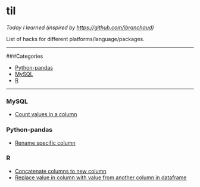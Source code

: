 # til
*Today I learned (inspired by https://github.com/jbranchaud)*

List of hacks for different platforms/language/packages.

---
###Categories
* [Python-pandas](python-pandas)
* [MySQL](#mysql)
* [R](#R)
---

### MySQL
- [Count values in a column](#mysql/coun-values-in-a-column.md)

### Python-pandas
- [Rename specific column](#python-pandas/rename-specific-column.md)

### R
- [Concatenate columns to new column](#R/concatenate-columns-to-new-column.md)
- [Replace value in column with value from another column in dataframe](#R/replace-value-in-column-with-value-from-another-column-in-datafra.md)



